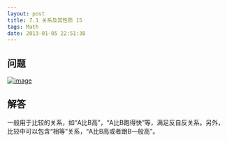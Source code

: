 ```yaml
---
layout: post
title: 7.1 关系及其性质 15
tags: Math
date: 2013-01-05 22:51:38
---
```


## 问题

[![image](http://freewind.me/wp-content/uploads/2013/01/image_thumb89.png "image")](http://freewind.me/wp-content/uploads/2013/01/image89.png)

## 解答

一般用于比较的关系，如“A比B高”，“A比B跑得快”等，满足反自反关系。另外，比较中可以包含“相等”关系，“A比B高或者跟B一般高”。
